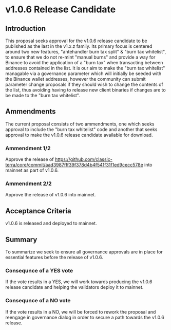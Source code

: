 # v1.0.6 Release Candidate

## Introduction
This proposal seeks approval for the v1.0.6 release candidate to be published as the last in the v1.x.z family. Its primary focus is centered around two new features, "antehandler burn tax split" & "burn tax whitelist", to ensure that we do not re-mint "manual burns" and provide a way for Binance to avoid the application of a "burn tax" when transacting between addresses contained in the list. It is our aim to make the "burn tax whitelist" managable via a governance parameter which will initially be seeded with the Binance wallet addresses, however the community can submit parameter change proposals if they should wish to change the contents of the list, thus avoiding having to release new client binaries if changes are to be made to the "burn tax whitelist".

## Ammendments
The current proposal consists of two ammendments, one which seeks approval to include the "burn tax whitelist" code and another that seeks approval to make the v1.0.6 release candidate available for download.

### Ammendment 1/2
Approve the release of https://github.com/classic-terra/core/commit/aad3987fff39f378d4b4f541f31f1ed9cecc578e into mainnet as part of v1.0.6.

### Ammendment 2/2
Approve the release of v1.0.6 into mainnet.

## Acceptance Criteria
v1.0.6 is released and deployed to mainnet.

## Summary
To summarize we seek to ensure all governance approvals are in place for essential features before the release of v1.0.6. 

### Consequnce of a YES vote
If the vote results in a YES, we will work towards producing the v1.0.6 release candidate and helping the validators deploy it to mainnet.

### Consequnce of a NO vote
If the vote results in a NO, we will be forced to rework the proposal and reengage in governance dialog in order to secure a path towards the v1.0.6 release.
